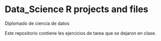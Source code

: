 # Data_Science R projects and files
Diplomado de ciencia de datos

Este repositorio contiene les ejercicios de tarea que se dejaron en clase.
